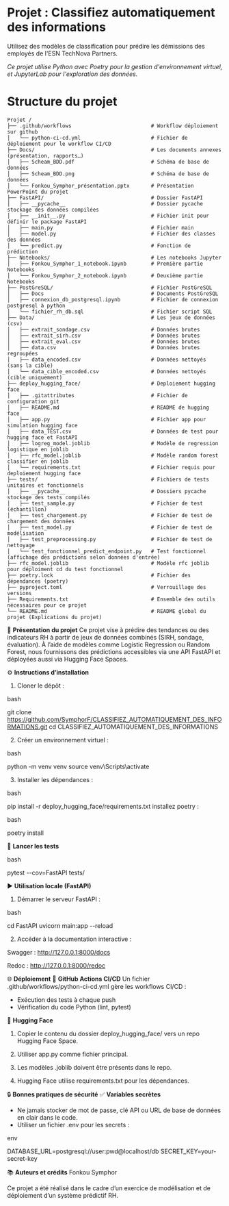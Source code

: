 # Projet : Classifiez automatiquement des informations

Utilisez des modèles de classification pour prédire les démissions des employés de l'ESN TechNova Partners.

*Ce projet utilise Python avec Poetry pour la gestion d'environnement virtuel, et JupyterLab pour l'exploration des données.*

# Structure du projet

``` 
Projet /
├── .github/workflows                          # Workflow déploiement sur github
│   └── python-ci-cd.yml                       # Fichier de déploiement pour le workflow CI/CD
├── Docs/                                      # Les documents annexes (présentation, rapports…)
│   ├── Scheam_BDD.pdf                         # Schéma de base de données
│   ├── Scheam_BDD.png                         # Schéma de base de données
│   └── Fonkou_Symphor_présentation.pptx       # Présentation PowerPoint du projet
├── FastAPI/                                   # Dossier FastAPI
│   ├── __pycache__                            # Dossier pycache stockage des données compilées
│   ├── __init__.py                            # Fichier init pour définir le package FastAPI
│   ├── main.py                                # Fichier main
│   ├── model.py                               # Fichier des classes des données
│   └── predict.py                             # Fonction de prédiction
├── Notebooks/                                 # Les notebooks Jupyter
│   ├── Fonkou_Symphor_1_notebook.ipynb        # Première partie Notebooks
│   └── Fonkou_Symphor_2_notebook.ipynb        # Deuxième partie Notebooks
├── PostGreSQL/                                # Fichier PostGreSQL
│   ├── Docs                                   # Documents PostGreSQL
│   ├── connexion_db_postgresql.ipynb          # Fichier de connexion postgresql à python
│   └── fichier_rh_db.sql                      # Fichier script SQL 
├── Data/                                      # Les jeux de données (csv)
│   ├── extrait_sondage.csv                    # Données brutes
│   ├── extrait_sirh.csv                       # Données brutes
│   ├── extrait_eval.csv                       # Données brutes
│   ├── data.csv                               # Données brutes regroupées
│   ├── data_encoded.csv                       # Données nettoyés (sans la cible)
│   └── data_cible_encoded.csv                 # Données nettoyés (cible uniquement)
├── deploy_hugging_face/                       # Deploiement hugging face
│   ├── .gitattributes                         # Fichier de configuration git
│   ├── README.md                              # README de hugging face
│   ├── app.py                                 # Fichier app pour simulation hugging face
│   ├── data_TEST.csv                          # Données de test pour hugging face et FastAPI
│   ├── logreg_model.joblib                    # Modèle de regression logistique en joblib
│   ├── rfc_model.joblib                       # Modèle random forest classifier en joblib
│   └── requirements.txt                       # Fichier requis pour deploiement hugging face
├── tests/                                     # Fichiers de tests unitaires et fonctionnels
│   ├── __pycache__                            # Dossiers pycache stockage des tests compilés
│   ├── test_sample.py                         # Fichier de test (échantillon)
│   ├── test_chargement.py                     # Fichier de test de chargement des données
│   ├── test_model.py                          # Fichier de test de modélisation
│   ├── test_preprocessing.py                  # Fichier de test de nettoyage
│   └── test_fonctionnel_predict_endpoint.py   # Test fonctionnel (affichage des prédictions selon données d'entrée)
├── rfc_model.joblib                           # Modèle rfc joblib pour déploiment cd du test fonctionnel
├── poetry.lock                                # Fichier des dépendances (poetry)
├── pyproject.toml                             # Verrouillage des versions
├── Requirements.txt                           # Ensemble des outils nécessaires pour ce projet
└── README.md                                  # README global du projet (Explications du projet)

``` 

🚀 **Présentation du projet**
Ce projet vise à prédire des tendances ou des indicateurs RH à partir de jeux de données combinés (SIRH, sondage, évaluation). À l’aide de modèles comme Logistic Regression ou Random Forest, nous fournissons des prédictions accessibles via une API FastAPI et déployées aussi via Hugging Face Spaces.

⚙️ **Instructions d’installation**

1. Cloner le dépôt :

bash

git clone https://github.com/SymphorF/CLASSIFIEZ_AUTOMATIQUEMENT_DES_INFORMATIONS.git
cd CLASSIFIEZ_AUTOMATIQUEMENT_DES_INFORMATIONS

2. Créer un environnement virtuel :

bash

python -m venv venv
source venv\Scripts\activate 

3. Installer les dépendances :

bash

pip install -r deploy_hugging_face/requirements.txt
installez poetry :

bash

poetry install


🧪 **Lancer les tests**

bash

pytest --cov=FastAPI tests/


▶️ **Utilisation locale (FastAPI)**

1. Démarrer le serveur FastAPI :

bash

cd FastAPI
uvicorn main:app --reload


2. Accéder à la documentation interactive :

Swagger : http://127.0.0.1:8000/docs

Redoc : http://127.0.0.1:8000/redoc


🌐 **Déploiement**
🔁 **GitHub Actions CI/CD**
Un fichier .github/workflows/python-ci-cd.yml gère les workflows CI/CD :

* Exécution des tests à chaque push
* Vérification du code Python (lint, pytest)

🤗 **Hugging Face**
1. Copier le contenu du dossier deploy_hugging_face/ vers un repo Hugging Face Space.

2. Utiliser app.py comme fichier principal.

3. Les modèles .joblib doivent être présents dans le repo.

4. Hugging Face utilise requirements.txt pour les dépendances.


🔒 **Bonnes pratiques de sécurité**
✅ **Variables secrètes**

* Ne jamais stocker de mot de passe, clé API ou URL de base de données en clair dans le code.
* Utiliser un fichier .env pour les secrets :

env

DATABASE_URL=postgresql://user:pwd@localhost/db
SECRET_KEY=your-secret-key


📚 **Auteurs et crédits**
Fonkou Symphor

Ce projet a été réalisé dans le cadre d’un exercice de modélisation et de déploiement d’un système prédictif RH.